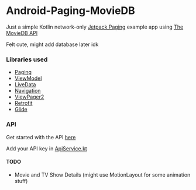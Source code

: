# Android-Paging-MovieDB

Just a simple Kotlin network-only [Jetpack Paging](https://developer.android.com/topic/libraries/architecture/paging) 
example app using [The MovieDB API](https://www.themoviedb.org/)

Felt cute, might add database later idk

### Libraries used
* [Paging](https://developer.android.com/topic/libraries/architecture/paging)
* [ViewModel](https://developer.android.com/topic/libraries/architecture/viewmodel)
* [LiveData](https://developer.android.com/topic/libraries/architecture/livedata)
* [Navigation](https://developer.android.com/guide/navigation)
* [ViewPager2](https://developer.android.com/guide/navigation/navigation-swipe-view-2)
* [Retrofit](https://square.github.io/retrofit/) 
* [Glide](https://github.com/bumptech/glide)

### API
Get started with the API [here](https://developers.themoviedb.org/3/getting-started/introduction)

Add your API key in [ApiService.kt](https://github.com/ashar-7/Android-Paging-MovieDB/blob/master/app/src/main/java/com/se7en/themoviedb/ApiService.kt)

#### TODO
* Movie and TV Show Details (might use MotionLayout for some animation stuff)
